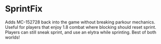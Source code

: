# SprintFix
Adds MC-152728 back into the game without breaking parkour mechanics. Useful for players that enjoy 1.8 combat where blocking should reset sprint. Players can still sneak sprint, and use an elytra while sprinting. Best of both worlds!
